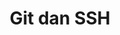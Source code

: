 ---
title: Git dan SSH
parent: Referensi
nav_order: 8
layout: default
permalink: id/ssh-toolkit.html
---